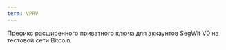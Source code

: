 ```yaml
---
term: VPRV
---
```


Префикс расширенного приватного ключа для аккаунтов SegWit V0 на тестовой сети Bitcoin.